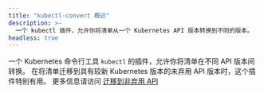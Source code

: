 ```yaml
---
title: "kubectl-convert 概述"
description: >-
  一个 kubectl 插件，允许你将清单从一个 Kubernetes API 版本转换到不同的版本。
headless: true
---
```

<!--
---
title: "kubectl-convert overview"
description: >-
  A kubectl plugin that allows you to convert manifests from one version
  of a Kubernetes API to a different version.
headless: true
---
-->

<!--
A plugin for Kubernetes command-line tool `kubectl`, which allows you to convert manifests between different API 
versions. This can be particularly helpful to migrate manifests to a non-deprecated api version with newer Kubernetes release.
For more info, visit [migrate to non deprecated apis](/docs/reference/using-api/deprecation-guide/#migrate-to-non-deprecated-apis)
-->
一个 Kubernetes 命令行工具 `kubectl` 的插件，允许你将清单在不同 API 版本间转换。
在将清单迁移到具有较新 Kubernetes 版本的未弃用 API 版本时，这个插件特别有用。
更多信息请访问 [迁移到非弃用 API](/zh/docs/reference/using-api/deprecation-guide/#migrate-to-non-deprecated-apis)
